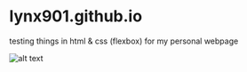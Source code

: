 # lynx901.github.io
testing things in html & css (flexbox) for my personal webpage


![alt text](https://preview.ibb.co/cNN8zn/Untitled.png")
